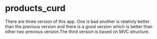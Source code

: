 # products_curd

There are three version of this app. One is bad another is relativly better than the previous version and there
is a good version which is better than other two previous version.The third version is based on MVC structure.
